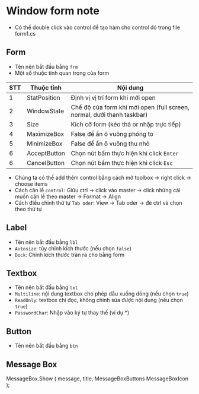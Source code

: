 # Window form note
- Có thể double click vào control để tạo hàm cho control đó trong file form1.cs
## Form
- Tên nên bắt đầu bằng `frm`
- Một số thuộc tính quan trọng của form  

|  STT |   Thuộc tính   |  Nội dung |
|------|----------------|-----------|
|   1   |   StatPosition    |   Định vị vị trí form khi mới open |  
|   2   |   WindowState     |   Chế độ của form khi mới open (full screen, normal, dưới thanh taskbar)|  
|   3   |   Size            |   Kích cỡ form (kéo thả or nhập trực tiếp) |
|   4   |   MaximizeBox     |   False để ẩn ô vuông phóng to     |
|   5   |   MinimizeBox     |   False để ẩn ô vuông thu nhỏ |
|   6   |   AcceptButton    |   Chọn nút bấm thực hiện khi click `Enter` |
|   6   |   CancelButton    |   Chọn nút bấm thực hiện khi click `Esc` |
 
- Chúng ta có thể add thêm control bằng cách mở toolbox -> right click -> choose items
- Cách căn lề `control`: Giữu ctrl -> click vào master -> click những cái muốn căn lề theo master -> Format -> Align 
- Cách điều chỉnh thứ tự `Tab oder`: View -> Tab oder -> đè ctrl và chọn theo thứ tự

## Label
- Tên nên bắt đầu bằng `lbl`
- `Autosize`: tùy chỉnh kích thước (nếu chọn `false`)
- `Dock`: Chỉnh kích thước tràn ra cho bằng form

## Textbox
- Tên nên bắt đầu bằng `txt`
- `Multiline`: nội dung textbox cho phép dẫu xuống dòng (nếu chọn `true`)
- `ReadOnly`: textbox chỉ đọc, không chỉnh sửa được nội dung (nếu chọn `true`)
- `PasswordChar`: Nhập vào ký tự thay thế (ví dụ *)

## Button
- Tên nên bắt đầu bằng `btn`

## Message Box 
MessageBox.Show (
    message,
    title,
    MessageBoxButtons
    MessageBoxIcon
);